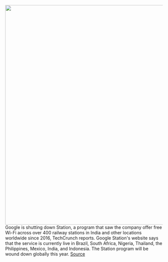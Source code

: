 <img src='https://cdn.vox-cdn.com/thumbor/K4hzhCNCeua7aPbOBhsRfoUISh0=/0x0:1206x804/1200x800/filters:focal(507x306:699x498)/cdn.vox-cdn.com/uploads/chorus_image/image/66324078/msedge_N4JBt1uUPK.0.png' width='700px' /><br/>
Google is shutting down Station, a program that saw the company offer free Wi-Fi across over 400 railway stations in India and other locations worldwide since 2016, TechCrunch reports. Google Station's website says that the service is currently live in Brazil, South Africa, Nigeria, Thailand, the Philippines, Mexico, India, and Indonesia. The Station program will be wound down globally this year.
<a href='https://www.theverge.com/2020/2/17/21140698/google-station-discontinued-free-wifi-india-south-africa-railway-stations'> Source <a/>